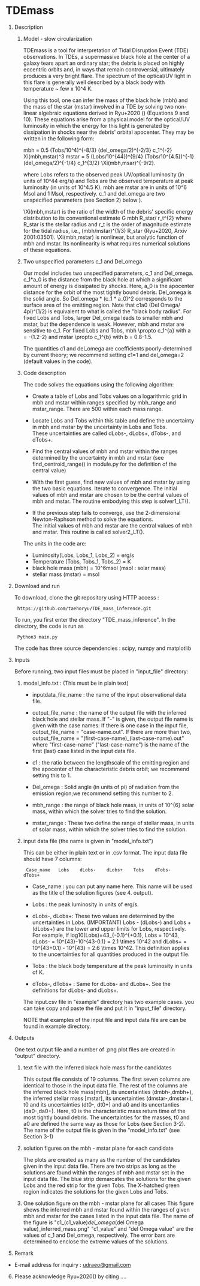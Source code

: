 # TDEmass


1. Description

    1) Model - slow circularization
    
        TDEmass is a tool for interpretation of Tidal Disruption Event (TDE) observations.   In TDEs, a supermassive black hole 
        at the center of a galaxy tears apart an ordinary star; the debris is placed on highly eccentric orbits and, in ways that remain 
        controversial, ultimately produces a very bright flare.   The spectrum of the optical/UV light in this flare is generally well 
        described by a black body with temperature ~ few x 10^4 K.

        Using this tool, one can infer the mass of the black hole (mbh) and the mass of the star (mstar) involved in a TDE 
        by solving two non-linear algebraic equations derived in Ryu+2020 () (Equations 9 and 10).  These equations arise from 
        a physical model for the optical/UV luminosity in which the energy for this light is generated by dissipation in shocks 
        near the debris' orbital apocenter.   They may be written in the following form:

        mbh = 0.5 (Tobs/10^4)^{-8/3} (del_omega/2)^{-2/3} c_1^{-2} Xi(mbh,mstar)^3
        mstar = 5 (Lobs/10^{44})^{9/4} (Tobs/10^{4.5})^{-1} (del_omega/2)^{-1/4} c_1^{3/2} \Xi(mbh,msar)^{-9/2}.

        where Lobs refers to the observed peak UV/optical luminosity (in units of 10^44 erg/s) and Tobs are the observed temperature 
        at peak luminosity (in units of 10^4.5 K). mbh are mstar are in units of 10^6 Msol and 1 Msol, respectively. c_1 and del_omega are
        two unspecified parameters (see Section 2) below ). 

        \Xi(mbh,mstar) is the ratio of the width of the debris' specific energy distribution to its conventional estimate G mbh R_star/ r_t^{2} 
        where R_star is the stellar radius and r_t is the order of magnitude estimate for the tidal radius, i.e., (mbh/mstar)^(1/3) R_star 
        (Ryu+2020, Arxiv 2001:03501).  \Xi(mbh,mstar) is nonlinear, but analytic function of mbh and mstar.  Its nonlinearity is 
        what requires numerical solutions of these equations.
   
   2) Two unspecified parameters c_1 and Del_omega
   
        Our model includes two unspecified parameters, c_1 and Del_omega. c_1*a_0 is the distance from the black hole at which a significant 
        amount of energy is dissipated by shocks. Here, a_0 is the apocenter distance for the orbit of the most tightly bound debris. 
        Del_omega is the solid angle. So Del_omega * (c_1 * a_0)^2 corresponds to the surface area of the emitting region. 
        Note that c1a0 (Del Omega/ 4pi)^(1/2) is equivalent to what is called the "black body radius". For fixed Lobs and Tobs, 
        larger Del_omega leads to smaller mbh and mstar, but the dependence is weak. However, mbh and mstar are sensitive to c_1. 
        For fixed Lobs and Tobs, mbh \propto c_1^{a} with a = -(1.2-2) and mstar \propto c_1^{b} with b = 0.8-1.5. 

        The quantities c1 and del_omega are coefficients poorly-determined by current theory; we recommend setting 
        c1=1 and del_omega=2 (default values in the code).
  
  
    3) Code description
    
        The code solves the equations using the following algorithm:

        - Create a table of Lobs and Tobs values on a logarithmic grid in mbh and mstar within ranges specified by mbh_range and mstar_range. 
          There are 500 within each mass range.

        - Locate Lobs and Tobs within this table and define the uncertainty in mbh and mstar by the uncertainty in Lobs and Tobs.   
          These uncertainties are called dLobs-, dLobs+, dTobs-, and dTobs+.

        - Find the central values of mbh and mstar within the ranges determined by the uncertainty in mbh and mstar 
          (see find_centroid_range() in module.py for the definition of the central value)

        - With the first guess, find new values of mbh and mstar by using the two basic equations. Iterate to convergence. 
          The initial values of mbh and mstar are chosen to be the central values of mbh and mstar. The routine embodying this step is solver1_LT().

        - If the previous step fails to converge, use the 2-dimensional Newton-Raphson method to solve the equations.  
          The initial values of mbh and mstar  are the central values of mbh and mstar.  This routine is called solver2_LT().

    


        The units in the code are:
        - Luminosity(Lobs, Lobs_1, Lobs_2) = erg/s
        - Temperature (Tobs, Tobs_1, Tobs_2) = K
        - black hole mass (mbh) = 10^6msol (msol : solar mass)
        - stellar mass (mstar) = msol


2. Download and run

	To download, clone the git repository using HTTP access :

		https://github.com/taehoryu/TDE_mass_inference.git

	To run, you first enter the directory "TDE_mass_inference". In the directory, the code is run as

		Python3 main.py

	The code has three source dependencies : scipy, numpy and matplotlib


3. Inputs

    Before running, two input files must be placed in "input_file" directory:  
 
    1) model_info.txt : (This must be in plain text)
        - inputdata_file_name : the name of the input observational data file.
        
        - output_file_name : the name of the output file with the inferred black hole and stellar mass. If "-" is given, the output file name is given 
          with the case names: If there is one case in the input file, output_file_name = "case-name.out". If there are 
          more than two, output_file_name = "(first-case-name)_(last-case-name).out" where "first-case-name" ("last-case-name") 
          is the name of the first (last) case listed in the input data file.
        
        - c1 : the ratio between the lengthscale of the emitting region and the apocenter of the characteristic debris orbit; we recommend setting this to 1.
    
        - Del_omega : Solid angle (in units of pi) of radiation from the emission region;we recommend setting this number to 2.

        - mbh_range : the range of black hole mass, in units of 10^{6} solar mass, within which the solver tries to find the solution. 

        - mstar_range : These two define the range of stellar mass, in units of solar mass, within which the solver
                             tries to find the solution.

        
	2) input data file (the name is given in "model_info.txt")

		This can be either in plain text or in .csv format. The input data file should have 7 columns:

			Case_name   Lobs    dLobs-    dLobs+    Tobs    dTobs-    dTobs+

		- Case_name : you can put any name here. This name will be used as the title of the solution figures (see 4. output).

		- Lobs  : the peak luminosity in units of erg/s. 
    
		- dLobs-, dLobs+: These two values are determined by the uncertainties in Lobs. (IMPORTANT) Lobs - (dLobs-) and Lobs + (dLobs+) are the lower and upper limits 
                       for Lobs, respectively. For example, if log10(Lobs)=43_{-0.1}^{+0.1}, Lobs = 10^43, dLobs- = 10^{43}-10^{43-0.1} = 2.1 \times 10^42 and 
                       dLobs+ = 10^{43+0.1} - 10^{43} = 2.6 \times 10^42. This definition applies to the uncertainties for all quantities produced in the output file.

		- Tobs : the black body temperature at the peak luminosity in units of K.

		- dTobs-, dTobs+ : Same for dLobs- and dLobs+. See the definitions for dLobs- and dLobs+.

		The input.csv file in "example" directory has two example cases. you can take copy and paste the file and put it in "input_file" directory.



        NOTE that examples of the input file and input data file are can be found in example directory.

4. Outputs

	One text output file and a number of .png plot files are created in "output" directory.

	1) text file with the inferred black hole mass for the candidates

		This output file consists of 19 columns. The first seven columns are identical to those in the input data file. 
                The rest of the columns are the inferred black hole mass[mbh], its uncertainties (dmbh-,dmbh+), the inferred stellar mass [mstar], 
                its uncertainties (dmstar-,dmstar+), t0 and its uncertainties (dt0-, dt0+) and a0 and its uncertanties (da0-,da0+). 
                Here, t0 is the characteristic mass return time of the most tightly bound debris. 
                The uncertainties for the masses, t0 and a0 are defined the same way as those for Lobs (see Section 3-2).
                The name of the output file is given in the "model_info.txt" (see Section 3-1)

	2) solution figures on the mbh - mstar plane for each candidate

		The plots are created as many as the number of the candidates given in the input data file. There are two strips as long as the solutions 
               are found within the ranges of mbh and mstar set in the input data file. The blue strip demarcates the solutions for the given Lobs and the red strip 
               for the given Tobs. The X-hatched green region indicates the solutions for the given Lobs and Tobs. 

	3) One solution figure on the mbh - mstar plane for all cases
                This figure shows the inferred mbh and mstar found within the ranges of given mbh and mstar for the cases listed in the input data file. 
		The name of the figure is  "c1_(c1_value)_del_omega_(del Omega value)_inferred_mass.png"
		"c1_value" and "del Omega value" are the values of c_1 and Del_omega, respectively.
		The error bars are determined to enclose the extreme values of the solutions. 

5. Remark

- E-mail address for inquiry : udraeo@gmail.com

6. Please acknowledge Ryu+2020()  by citing ....
